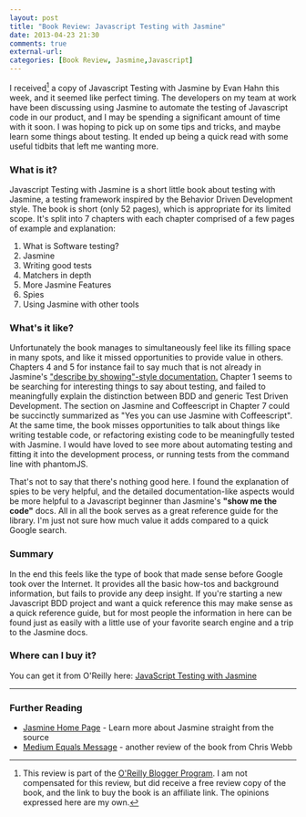 ```yaml
---
layout: post
title: "Book Review: Javascript Testing with Jasmine"
date: 2013-04-23 21:30
comments: true
external-url: 
categories: [Book Review, Jasmine,Javascript]
---
```


I received[^1] a copy of Javascript Testing with Jasmine by Evan Hahn this week, and it seemed like perfect timing.  The developers on my team at work have been discussing using Jasmine to automate the testing of Javascript code in our product, and I may be spending a significant amount of time with it soon.  I was hoping to pick up on some tips and tricks, and maybe learn some things about testing.  It ended up being a quick read with some useful tidbits that left me wanting more.

<!-- more -->

### What is it?

Javascript Testing with Jasmine is a short little book about testing with Jasmine, a testing framework inspired by the Behavior Driven Development style.  The book is short (only 52 pages), which is appropriate for its limited scope. It's split into 7 chapters with each chapter comprised of a few pages of example and explanation:

1. What is Software testing?
2. Jasmine
3. Writing good tests
4. Matchers in depth
5. More Jasmine Features
6. Spies
7. Using Jasmine with other tools

### What's it like?

Unfortunately the book manages to simultaneously feel like its filling space in many spots, and like it missed opportunities to provide value in others. Chapters 4 and 5 for instance fail to say much that is not already in Jasmine's ["describe by showing"-style documentation.][jasminedocs] Chapter 1 seems to be searching for interesting things to say about testing, and failed to meaningfully explain the distinction between BDD and generic Test Driven Development.  The section on Jasmine and Coffeescript in Chapter 7 could be succinctly summarized as "Yes you can use Jasmine with Coffeescript".  At the same time, the book misses opportunities to talk about things like writing testable code, or refactoring existing code to be meaningfully tested with Jasmine. I would have loved to see more about automating testing and fitting it into the development process, or running tests from the command line with phantomJS.

That's not to say that there's nothing good here.  I found the explanation of spies to be very helpful, and the detailed documentation-like aspects would be more helpful to a Javascript beginner than Jasmine's __"show me the code"__ docs.  All in all the book serves as a great reference guide for the library.  I'm just not sure how much value it adds compared to a quick Google search.

### Summary

In the end this feels like the type of book that made sense before Google took over the Internet.  It provides all the basic how-tos and background information, but fails to provide any deep insight.  If you're starting a new Javascript BDD project and want a quick reference this may make sense as a quick reference guide, but for most people the information in here can be found just as easily with a little use of your favorite search engine and a trip to the Jasmine docs. 

### Where can I buy it?

You can get it from O'Reilly here: <a href="http://www.jdoqocy.com/click-7119162-11260198?url=http%3A%2F%2Fshop.oreilly.com%2Fproduct%2F0636920028277.do%3Fcmp%3Daf-code-book-product_cj_9781449356743_%25zp&cjsku=9781449356743" target="_top">
JavaScript Testing with Jasmine</a><img src="http://www.awltovhc.com/image-7119162-11260198" width="1" height="1" border="0"/>

---

### Further Reading

- [Jasmine Home Page][jasminedocs] - Learn more about Jasmine straight from the source 
- [Medium Equals Message][cwebb] - another review of the book from Chris Webb



[^1]: This review is part of the [O'Reilly Blogger Program][oreilly].  I am not compensated for this review, but did receive a free review copy of the book, and the link to buy the book is an affiliate link.  The opinions expressed here are my own.

[jasminedocs]:http://pivotal.github.io/jasmine//
[oreilly]: http://oreilly.com/bloggers/
[cwebb]: http://blog.mediumequalsmessage.com/book-review-javascript-testing-with-jasmine
